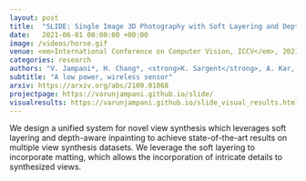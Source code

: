 ```yaml
---
layout: post
title:  "SLIDE: Single Image 3D Photography with Soft Layering and Depth-aware Inpainting"
date:   2021-06-01 00:00:00 +00:00
image: /videos/horse.gif
venue: <em>International Conference on Computer Vision, ICCV</em>, 2021. <span style="color:red;">Oral Presentation.</span>
categories: research
authors: "V. Jampani*, H. Chang*, <strong>K. Sargent</strong>, A. Kar, R. Tucker, M. Krainin, D. Kaeser, W. T. Freeman, D. Salesin, B. Curless, C. Liu (*equal contribution)"
subtitle: "A low power, wireless sensor"
arxiv: https://arxiv.org/abs/2109.01068
projectpage: https://varunjampani.github.io/slide/
visualresults: https://varunjampani.github.io/slide_visual_results.html
---
```

We design a unified system for novel view synthesis which leverages soft layering and depth-aware inpainting to achieve state-of-the-art results on multiple view synthesis datasets. We leverage the soft layering to incorporate matting, which allows the incorporation of intricate details to synthesized views.